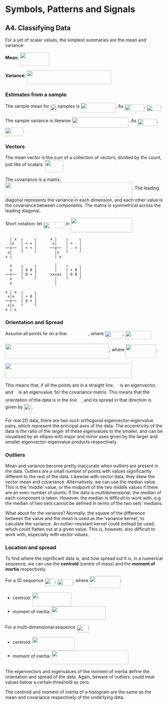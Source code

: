 
# Symbols, Patterns and Signals

## A4. Classifying Data

For a set of scalar values, the simplest summaries are the mean and variance:

**Mean:** <img src="tex/d77004cc242b85b415ca08ccd100f0fc.svg?invert_in_darkmode&sanitize=true" align=middle width=92.610375pt height=43.42866000000001pt/>

**Variance:** <img src="tex/b9ee4866824d8bd3d2c7982457fd0e91.svg?invert_in_darkmode&sanitize=true" align=middle width=268.37695499999995pt height=43.42866000000001pt/>

### Estimates from a sample

The sample mean for <img src="tex/29fb78801f1c792da0c00b3ed4246275.svg?invert_in_darkmode&sanitize=true" align=middle width=19.412250000000007pt height=22.46574pt/> samples is <img src="tex/5ae97bf40c67f319cc62ab53c390f849.svg?invert_in_darkmode&sanitize=true" align=middle width=110.99351999999999pt height=32.25617999999997pt/>. As <img src="tex/5ff37d1f0d708cdd22fc6691116992c0.svg?invert_in_darkmode&sanitize=true" align=middle width=62.243115pt height=22.46574pt/>, <img src="tex/b9c21977d9f09f8cd23cae40a53489c8.svg?invert_in_darkmode&sanitize=true" align=middle width=44.87059500000001pt height=18.666779999999992pt/>.

The sample variance is likewise <img src="tex/51e53a30066b07e77f46d39adb554ec2.svg?invert_in_darkmode&sanitize=true" align=middle width=180.41215499999998pt height=32.25617999999997pt/>. As <img src="tex/5ff37d1f0d708cdd22fc6691116992c0.svg?invert_in_darkmode&sanitize=true" align=middle width=62.243115pt height=22.46574pt/>, <img src="tex/fc2635040699190ee3922b67c588ede8.svg?invert_in_darkmode&sanitize=true" align=middle width=57.186029999999995pt height=26.76201000000001pt/>.

### Vectors

The mean vector is the sum of a collection of vectors, divided by the count, just like of scalars. <img src="tex/0c27dc68272b945b4888d9298d7950b7.svg?invert_in_darkmode&sanitize=true" align=middle width=58.46362500000001pt height=38.79018pt/>.

The covariance is a matrix: <img src="tex/2e7a5e55ced7e4e0ce1a02ed1863749b.svg?invert_in_darkmode&sanitize=true" align=middle width=404.79400499999997pt height=47.67147000000001pt/>. The leading diagonal represents the variance in each dimension, and each other value is the covariance between components. The matrix is symmetrical across the leading diagonal.

Short notation: let <img src="tex/b0484ed4eca04432aaea07d2fcc1c994.svg?invert_in_darkmode&sanitize=true" align=middle width=67.94304000000001pt height=19.178279999999994pt/> in <img src="tex/08591089ab83884d91e0e3eba6ccf1b1.svg?invert_in_darkmode&sanitize=true" align=middle width=196.247205pt height=47.67147000000001pt/>

      │ x  ┌     ┐      x │    ┌     ┐
      │x   │ + + │       x│    │ + - │
    ──x──  │ + + │      ──x──  │ - + │
     x│    └     ┘        │x   └     ┘
    x │                   │ x

      x    ┌     ┐        │    ┌     ┐
      x    │ 0 0 │        │    │ + 0 │
    ──x──  │ 0 + │      xxxxx  │ 0 0 │
      x    └     ┘        │    └     ┘
      x                   │  
      
    x │ x  ┌     ┐
     x│x   │ + 0 │
    ──x──  │ 0 + │
     x│x   └     ┘
    x │ x   

### Orientation and Spread

Assume all points lie on a line: <img src="tex/037fa6961f6d6c959349d91de0a8bc3d.svg?invert_in_darkmode&sanitize=true" align=middle width=62.54556pt height=14.61206999999998pt/>, where <img src="tex/36bef777be1f81f983fd9021d07e8cdf.svg?invert_in_darkmode&sanitize=true" align=middle width=57.07746pt height=24.65759999999998pt/>, <img src="tex/d96021bdacdf0e6d3d6baf31e5eee0ef.svg?invert_in_darkmode&sanitize=true" align=middle width=83.79755999999999pt height=26.76201000000001pt/>

<img src="tex/2e6407b223f3ae0d0ea0ee964a617f39.svg?invert_in_darkmode&sanitize=true" align=middle width=331.423455pt height=47.67147000000001pt/>, where <img src="tex/7059ed61bd14072f575514680fec4882.svg?invert_in_darkmode&sanitize=true" align=middle width=96.80467499999999pt height=43.42866000000001pt/>.

<img src="tex/50b03f3c329c19676fb445d8c8f7f89c.svg?invert_in_darkmode&sanitize=true" align=middle width=403.98385499999995pt height=47.67147000000001pt/>

This means that, if all the points are in a straight line, <img src="tex/129c5b884ff47d80be4d6261a476e9f1.svg?invert_in_darkmode&sanitize=true" align=middle width=10.502250000000002pt height=14.61206999999998pt/> is an eigenvector, and <img src="tex/fd8be73b54f5436a5cd2e73ba9b6bfa9.svg?invert_in_darkmode&sanitize=true" align=middle width=9.589140000000002pt height=22.831379999999992pt/> is an eigenvalue, for the covariance matrix. This means that the orientation of the data is in the line <img src="tex/129c5b884ff47d80be4d6261a476e9f1.svg?invert_in_darkmode&sanitize=true" align=middle width=10.502250000000002pt height=14.61206999999998pt/>, and its spread in that direction is given by <img src="tex/2b7da88f9b0bf79a0b9a3f5bb699a6b6.svg?invert_in_darkmode&sanitize=true" align=middle width=23.287770000000002pt height=29.333369999999974pt/>.

For real 2D data, there are two such orthogonal eigenvector-eigenvalue pairs, which represent the principal axes of the data. The eccentricity of the data is the ratio of the larger of these eigenvalues to the smaller, and can be visualised by an ellipse with major and minor axes given by the larger and smaller eigenvector-eigenvalue products respectively.

### Outliers

Mean and variance become pretty inaccurate when outliers are present in the data. Outliers are a small number of points with values significantly different to the rest of the data. Likewise with vector data, they skew the vector mean and covariance. Alternatively, we can use the median value. This is the ‘middle’ value, or the midpoint of the two middle values if there are an even number of points. If the data is multidimensional, the median of each component is taken. However, the median is difficult to work with, e.g. the median of two sets cannot be defined in terms of the two sets' medians.

What about for the variance? Normally, the square of the difference between the value and the mean is used as the ‘variance kernel’, to calculate the variance. An outlier-resistant kernel could instead be used, which could flatten out at a given value. This is, however, also difficult to work with, especially with vector values.

### Location and spread

To find where the significant data is, and how spread out it is, in a numerical sequence, we can use the **centroid** (centre of mass) and the **moment of inertia** respectively.

For a 1D sequence <img src="tex/45d97e035705ae9f1182e42225f6c2f5.svg?invert_in_darkmode&sanitize=true" align=middle width=32.062635pt height=24.65759999999998pt/>, <img src="tex/76c8a4215015e974b19128a62c339ebd.svg?invert_in_darkmode&sanitize=true" align=middle width=49.87059pt height=21.18732pt/>, where <img src="tex/a353d89506f9abd5b940bad37bbd7ca1.svg?invert_in_darkmode&sanitize=true" align=middle width=98.20404pt height=37.80843pt/>:

- centroid: <img src="tex/fac7b0d9849660975450ca0bd0434f38.svg?invert_in_darkmode&sanitize=true" align=middle width=124.62251999999998pt height=43.42866000000001pt/>
- moment of inertia: <img src="tex/b6318409f686538db49340906bcf979e.svg?invert_in_darkmode&sanitize=true" align=middle width=172.56805500000002pt height=43.42866000000001pt/>

For a multi-dimensional sequence <img src="tex/c84fd9ebaa4d5f2a028c98f42365f125.svg?invert_in_darkmode&sanitize=true" align=middle width=37.64574pt height=24.65759999999998pt/>:

- centroid: <img src="tex/e9910a56c5d47b922310a809957ff09c.svg?invert_in_darkmode&sanitize=true" align=middle width=135.077085pt height=43.42866000000001pt/>
- moment of inertia: <img src="tex/7890312cf92fea8d757e12a9d0d1289d.svg?invert_in_darkmode&sanitize=true" align=middle width=245.128455pt height=43.42866000000001pt/>

The eigenvectors and eigenvalues of the moment of inertia define the orientation and spread of the data. Again, beware of outliers: could treat values below a certain threshold as zero.

The centroid and moment of inertia of a histogram are the same as the mean and covariance respectively of the underlying data.
